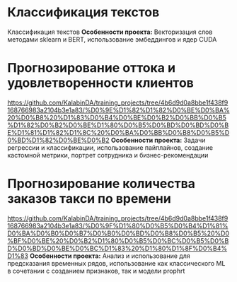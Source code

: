 # Классификация текстов
Классификация текстов
**Особенности проекта:**
Векторизация слов методами sklearn и BERT, использование эмбеддингов и ядер CUDA


# Прогнозирование оттока и удовлетворенности клиентов
https://github.com/KalabinDA/training_projects/tree/4b6d9d0a8bbe1f438f9168766983a2104b3e1a83/%D0%9E%D1%82%D1%82%D0%BE%D0%BA%20%D0%B8%20%D1%83%D0%B4%D0%BE%D0%B2%D0%BB%D0%B5%D1%82%D0%B2%D0%BE%D1%80%D0%B5%D0%BD%D0%BD%D0%BE%D1%81%D1%82%D1%8C%20%D0%BA%D0%BB%D0%B8%D0%B5%D0%BD%D1%82%D0%BE%D0%B2
**Особенности проекта:**
Задачи регрессии и классификации, использование пайплайнов, создание кастомной метрики, портрет сотрудника и бизнес-рекомендации


# Прогнозирование количества заказов такси по времени
https://github.com/KalabinDA/training_projects/tree/4b6d9d0a8bbe1f438f9168766983a2104b3e1a83/%D0%9F%D1%80%D0%B5%D0%B4%D1%81%D0%BA%D0%B0%D0%B7%D0%B0%D0%BD%D0%B8%D0%B5%20%D0%BF%D0%BE%20%D0%B2%D1%80%D0%B5%D0%BC%D0%B5%D0%BD%D0%BD%D0%BE%D0%BC%D1%83%20%D1%80%D1%8F%D0%B4%D1%83
**Особенности проекта:**
Анализ и использование для предсказания временных рядов, использование как классического ML в сочетании с созданием признаков, так и модели prophrt
